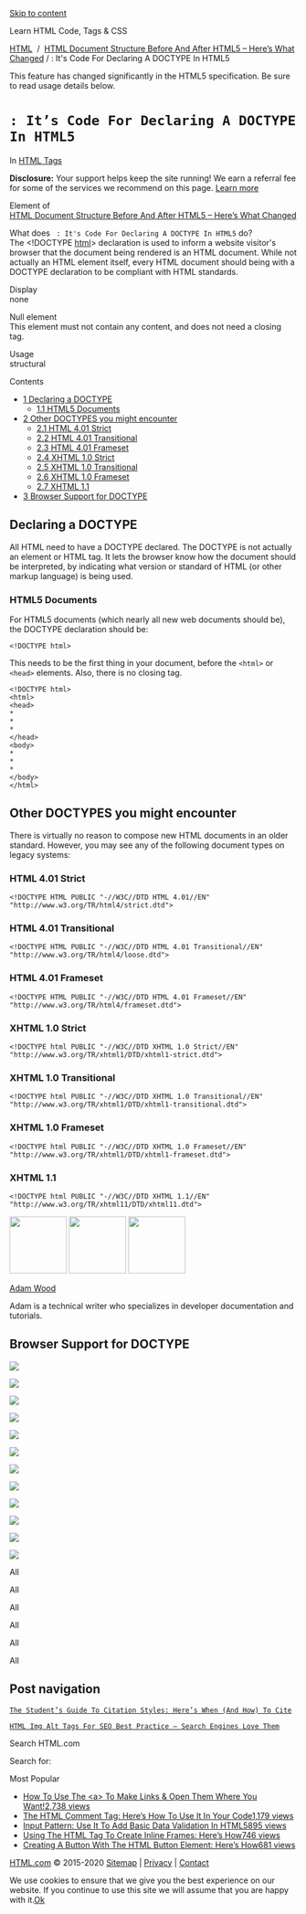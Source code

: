 <a href="#site-main" class="skip-link screen-reader-text">Skip to content</a>

[](https://html.com/)

Learn HTML Code, Tags & CSS

[HTML](https://html.com/)  /  [HTML Document Structure Before And After HTML5 – Here’s What Changed](https://html.com/document/) / : It's Code For Declaring A DOCTYPE In HTML5

This feature has changed significantly in the HTML5 specification. Be sure to read usage details below.

# `: It’s Code For Declaring A DOCTYPE In HTML5`

In <span class="post-meta-category">[HTML Tags](https://html.com/tags/)</span>

**Disclosure:** Your support helps keep the site running! We earn a referral fee for some of the services we recommend on this page. [Learn more](https://html.com/disclosure/)

Element of  
[HTML Document Structure Before And After HTML5 – Here’s What Changed](https://html.com/document/)

What does ` : It's Code For Declaring A DOCTYPE In HTML5` do?  
The &lt;!DOCTYPE [html](https://html.com/)&gt; declaration is used to inform a website visitor's browser that the document being rendered is an HTML document. While not actually an HTML element itself, every HTML document should being with a DOCTYPE declaration to be compliant with HTML standards.

Display  
none

Null element  
This element must not contain any content, and does not need a closing tag.

Usage  
structural

<span class="underline"></span>

Contents

- [<span class="toc_number toc_depth_1">1</span> Declaring a DOCTYPE](#Declaring_a_DOCTYPE)
  - [<span class="toc_number toc_depth_2">1.1</span> HTML5 Documents](#HTML5_Documents)
- [<span class="toc_number toc_depth_1">2</span> Other DOCTYPES you might encounter](#Other_DOCTYPES_you_might_encounter)
  - [<span class="toc_number toc_depth_2">2.1</span> HTML 4.01 Strict](#HTML_401_Strict)
  - [<span class="toc_number toc_depth_2">2.2</span> HTML 4.01 Transitional](#HTML_401_Transitional)
  - [<span class="toc_number toc_depth_2">2.3</span> HTML 4.01 Frameset](#HTML_401_Frameset)
  - [<span class="toc_number toc_depth_2">2.4</span> XHTML 1.0 Strict](#XHTML_10_Strict)
  - [<span class="toc_number toc_depth_2">2.5</span> XHTML 1.0 Transitional](#XHTML_10_Transitional)
  - [<span class="toc_number toc_depth_2">2.6</span> XHTML 1.0 Frameset](#XHTML_10_Frameset)
  - [<span class="toc_number toc_depth_2">2.7</span> XHTML 1.1](#XHTML_11)
- [<span class="toc_number toc_depth_1">3</span> Browser Support for DOCTYPE](#Browser_Support_for_DOCTYPE)

## <span id="Declaring_a_DOCTYPE">Declaring a DOCTYPE</span>

All HTML need to have a DOCTYPE declared. The DOCTYPE is not actually an element or HTML tag. It lets the browser know how the document should be interpreted, by indicating what version or standard of HTML (or other markup language) is being used.

### <span id="HTML5_Documents">HTML5 Documents</span>

For HTML5 documents (which nearly all new web documents should be), the DOCTYPE declaration should be:

    <!DOCTYPE html>

This needs to be the first thing in your document, before the `<html>` or `<head>` elements. Also, there is no closing tag.

    <!DOCTYPE html>
    <html>
    <head>
    *
    *
    *
    </head>
    <body>
    *
    *
    *
    </body>
    </html>

## <span id="Other_DOCTYPES_you_might_encounter">Other DOCTYPES you might encounter</span>

There is virtually no reason to compose new HTML documents in an older standard. However, you may see any of the following document types on legacy systems:

### <span id="HTML_401_Strict">HTML 4.01 Strict</span>

    <!DOCTYPE HTML PUBLIC "-//W3C//DTD HTML 4.01//EN" "http://www.w3.org/TR/html4/strict.dtd">

### <span id="HTML_401_Transitional">HTML 4.01 Transitional</span>

    <!DOCTYPE HTML PUBLIC "-//W3C//DTD HTML 4.01 Transitional//EN" "http://www.w3.org/TR/html4/loose.dtd">

### <span id="HTML_401_Frameset">HTML 4.01 Frameset</span>

    <!DOCTYPE HTML PUBLIC "-//W3C//DTD HTML 4.01 Frameset//EN" "http://www.w3.org/TR/html4/frameset.dtd">

### <span id="XHTML_10_Strict">XHTML 1.0 Strict</span>

    <!DOCTYPE html PUBLIC "-//W3C//DTD XHTML 1.0 Strict//EN" "http://www.w3.org/TR/xhtml1/DTD/xhtml1-strict.dtd">

### <span id="XHTML_10_Transitional">XHTML 1.0 Transitional</span>

    <!DOCTYPE html PUBLIC "-//W3C//DTD XHTML 1.0 Transitional//EN" "http://www.w3.org/TR/xhtml1/DTD/xhtml1-transitional.dtd">

### <span id="XHTML_10_Frameset">XHTML 1.0 Frameset</span>

    <!DOCTYPE html PUBLIC "-//W3C//DTD XHTML 1.0 Frameset//EN" "http://www.w3.org/TR/xhtml1/DTD/xhtml1-frameset.dtd">

### <span id="XHTML_11">XHTML 1.1</span>

    <!DOCTYPE html PUBLIC "-//W3C//DTD XHTML 1.1//EN" "http://www.w3.org/TR/xhtml11/DTD/xhtml11.dtd">

<img src="http://html.com/wp-content/plugins/a3-lazy-load/assets/images/lazy_placeholder.gif" class="lazy lazy-hidden avatar avatar-100 photo" width="100" height="100" />

<img src="http://html.com/wp-content/plugins/a3-lazy-load/assets/images/lazy_placeholder.gif" class="lazy lazy-hidden avatar avatar-100 photo" width="100" height="100" />

<img src="https://secure.gravatar.com/avatar/3af4194cc38fbc6d4e68fbe7536347d5?s=100&amp;d=mm&amp;r=g" class="avatar avatar-100 photo" srcset="https://secure.gravatar.com/avatar/3af4194cc38fbc6d4e68fbe7536347d5?s=200&amp;d=mm&amp;r=g 2x" width="100" height="100" />

[Adam Wood](https://html.com/author/html/)

<span class="fn">Adam is a technical writer who specializes in developer documentation and tutorials.</span>

[<span class="saboxplugin-icon-grey saboxplugin-icon-linkedin"></span>](https://www.linkedin.com/in/adammichaelwood)

<span id="tho-end-content" style="display: block; visibility: hidden;"></span>

## <span id="Browser_Support_for_DOCTYPE">Browser Support for DOCTYPE </span>

<img src="http://html.com/wp-content/plugins/a3-lazy-load/assets/images/lazy_placeholder.gif" class="lazy lazy-hidden" />

![](https://html.com/wp-content/plugins/htmlcodetutorial-plugin/assets/images/ie-true.png)

<img src="http://html.com/wp-content/plugins/a3-lazy-load/assets/images/lazy_placeholder.gif" class="lazy lazy-hidden" />

![](https://html.com/wp-content/plugins/htmlcodetutorial-plugin/assets/images/firefox-true.png)

<img src="http://html.com/wp-content/plugins/a3-lazy-load/assets/images/lazy_placeholder.gif" class="lazy lazy-hidden" />

![](https://html.com/wp-content/plugins/htmlcodetutorial-plugin/assets/images/chrome-true.png)

<img src="http://html.com/wp-content/plugins/a3-lazy-load/assets/images/lazy_placeholder.gif" class="lazy lazy-hidden" />

![](https://html.com/wp-content/plugins/htmlcodetutorial-plugin/assets/images/edge-true.png)

<img src="http://html.com/wp-content/plugins/a3-lazy-load/assets/images/lazy_placeholder.gif" class="lazy lazy-hidden" />

![](https://html.com/wp-content/plugins/htmlcodetutorial-plugin/assets/images/safari-true.png)

<img src="http://html.com/wp-content/plugins/a3-lazy-load/assets/images/lazy_placeholder.gif" class="lazy lazy-hidden" />

![](https://html.com/wp-content/plugins/htmlcodetutorial-plugin/assets/images/opera-true.png)

<span class="browser-supported">All</span>

<span class="browser-supported">All</span>

<span class="browser-supported">All</span>

<span class="browser-supported">All</span>

<span class="browser-supported">All</span>

<span class="browser-supported">All</span>

## Post navigation

[<span class="nav-link-label"><span class="genericon genericon-previous"></span></span>`The Student’s Guide To Citation Styles: Here’s When (And How) To Cite`](https://html.com/resources/citation-guide/)

[`HTML Img Alt Tags For SEO Best Practice – Search Engines Love Them`<span class="nav-link-label"><span class="genericon genericon-next"></span></span>](https://html.com/attributes/img-alt/)

Search HTML.com

<span class="screen-reader-text">Search for:</span>

Most Popular

- <a href="https://html.com/attributes/a-target/" class="popular_posts_bars_link">How To Use The &lt;a&gt; To Make Links &amp; Open Them Where You Want!</a><span class="popular_posts_bars_comment_count_hold"><a href="https://html.com/attributes/a-target/#comments" class="popular_posts_bars_comment_count">2,738 views</a><span class="popular_posts_bars_comment_count_triangle"></span></span>
- <a href="https://html.com/tags/comment-tag/" class="popular_posts_bars_link">The HTML Comment Tag: Here’s How To Use It In Your Code</a><span class="popular_posts_bars_comment_count_hold"><a href="https://html.com/tags/comment-tag/#comments" class="popular_posts_bars_comment_count">1,179 views</a><span class="popular_posts_bars_comment_count_triangle"></span></span>
- <a href="https://html.com/attributes/input-pattern/" class="popular_posts_bars_link">Input Pattern: Use It To Add Basic Data Validation In HTML5</a><span class="popular_posts_bars_comment_count_hold"><a href="https://html.com/attributes/input-pattern/#comments" class="popular_posts_bars_comment_count">895 views</a><span class="popular_posts_bars_comment_count_triangle"></span></span>
- <a href="https://html.com/tags/iframe/" class="popular_posts_bars_link">Using The HTML Tag To Create Inline Frames: Here’s How</a><span class="popular_posts_bars_comment_count_hold"><a href="https://html.com/tags/iframe/#comments" class="popular_posts_bars_comment_count">746 views</a><span class="popular_posts_bars_comment_count_triangle"></span></span>
- <a href="https://html.com/tags/button/" class="popular_posts_bars_link">Creating A Button With The HTML Button Element: Here’s How</a><span class="popular_posts_bars_comment_count_hold"><a href="https://html.com/tags/button/#comments" class="popular_posts_bars_comment_count">681 views</a><span class="popular_posts_bars_comment_count_triangle"></span></span>

[HTML.com](https://html.com/) © 2015-2020 [Sitemap](https://html.com/sitemap/) | [Privacy](https://html.com/privacy/) | [Contact](https://html.com/contact/)

<span id="cn-notice-text" class="cn-text-container">We use cookies to ensure that we give you the best experience on our website. If you continue to use this site we will assume that you are happy with it.</span><span id="cn-notice-buttons" class="cn-buttons-container"><a href="#" id="cn-accept-cookie" class="cn-set-cookie cn-button bootstrap button">Ok</a></span><a href="javascript:void(0);" id="cn-close-notice" class="cn-close-icon"></a>
